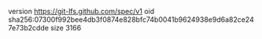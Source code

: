 version https://git-lfs.github.com/spec/v1
oid sha256:07300f992bee4db3f0874e828bfc74b0041b9624938e9d6a82ce247e73b2cdde
size 3166
